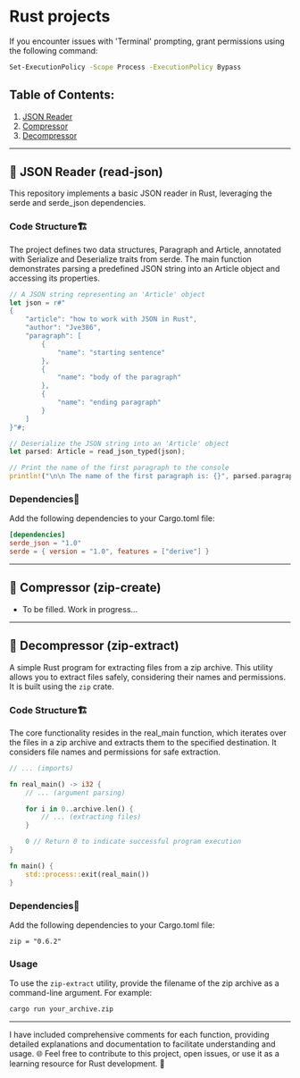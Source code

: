 # Rust projects

If you encounter issues with 'Terminal' prompting, grant permissions using the following command:
```bash
Set-ExecutionPolicy -Scope Process -ExecutionPolicy Bypass
```

## Table of Contents:
1. [JSON Reader](#json-reader)
2. [Compressor](#compressor)
3. [Decompressor](#decompressor)


---

## 🚀 JSON Reader (read-json) 

This repository implements a basic JSON reader in Rust, leveraging the serde and serde_json dependencies. 

### Code Structure🏗️
The project defines two data structures, Paragraph and Article, annotated with Serialize and Deserialize traits from serde. 
The main function demonstrates parsing a predefined JSON string into an Article object and accessing its properties.

```Rust
// A JSON string representing an 'Article' object
let json = r#"
{
    "article": "how to work with JSON in Rust",
    "author": "Jve386",
    "paragraph": [
        {
            "name": "starting sentence"
        },
        {
            "name": "body of the paragraph"
        },
        {
            "name": "ending paragraph"
        }
    ]
}"#;

// Deserialize the JSON string into an 'Article' object
let parsed: Article = read_json_typed(json);

// Print the name of the first paragraph to the console
println!("\n\n The name of the first paragraph is: {}", parsed.paragraph[0].name);

```
  
 ### Dependencies🧱
Add the following dependencies to your Cargo.toml file:
```Cargo.toml
[dependencies]
serde_json = "1.0"
serde = { version = "1.0", features = ["derive"] }
```

---

## 🚀 Compressor (zip-create)

- To be filled. Work in progress...

---

## 🚀 Decompressor (zip-extract)


A simple Rust program for extracting files from a zip archive. This utility allows you to extract files safely, considering their names and permissions. It is built using the `zip` crate.

### Code Structure🏗️

The core functionality resides in the real_main function, which iterates over the files in a zip archive and extracts them to the specified destination. It considers file names and permissions for safe extraction.


```Rust
// ... (imports)

fn real_main() -> i32 {
    // ... (argument parsing)

    for i in 0..archive.len() {
        // ... (extracting files)
    }

    0 // Return 0 to indicate successful program execution
}

fn main() {
    std::process::exit(real_main())
}

```

### Dependencies🧱
Add the following dependencies to your Cargo.toml file:
```
zip = "0.6.2"
```

### Usage

To use the `zip-extract` utility, provide the filename of the zip archive as a command-line argument. For example:

```bash
cargo run your_archive.zip
```

---
I have included comprehensive comments for each function, providing detailed explanations and documentation to facilitate understanding and usage.
🌐 Feel free to contribute to this project, open issues, or use it as a learning resource for Rust development. 🤝
